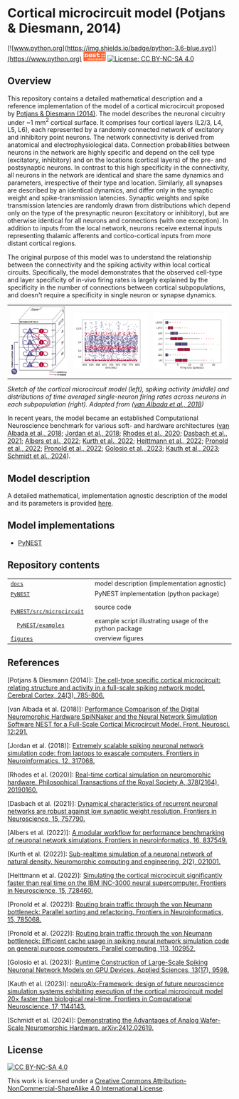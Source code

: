 # Cortical microcircuit model (Potjans & Diesmann, 2014)
[![www.python.org](https://img.shields.io/badge/python-3.6-blue.svg)](https://www.python.org) 
<a href="http://www.nest-simulator.org"> <img src="https://github.com/nest/nest-simulator/blob/master/doc/logos/nest-simulated.png" alt="NEST simulated" width="50"/></a> 
[![License: CC BY-NC-SA 4.0](https://img.shields.io/badge/License-CC%20BY--NC--SA%204.0-lightgrey.svg)](https://creativecommons.org/licenses/by-nc-sa/4.0/)

## Overview

This repository contains a detailed mathematical description and a reference implementation of the model of a cortical microcircuit proposed by [Potjans & Diesmann (2014)][1]. 
The model describes the neuronal circuitry under ~1 mm$`^2`$ cortical surface. 
It comprises four cortical layers (L2/3, L4, L5, L6), each represented by a randomly connected network of excitatory and inhibitory point neurons. 
The network connectivity is derived from anatomical and electrophysiological data.
Connection probabilities between neurons in the network are highly specific and depend on the cell type (excitatory, inhibitory) and on the locations (cortical layers) of the pre- and postsynaptic neurons.
In contrast to this high specificity in the connectivity, all neurons in the network are identical and share the same dynamics and parameters, irrespective of their type and location.
Similarly, all synapses are described by an identical dynamics, and differ only in the synaptic weight and spike-transmission latencies.
Synaptic weights and spike transmission latencies are randomly drawn from distributions which depend only on the type of the presynaptic neuron (excitatory or inhibitory), but are otherwise identical for all neurons and connections (with one exception).
In addition to inputs from the local network, neurons receive external inputs representing thalamic afferents and cortico-cortical inputs from more distant cortical regions. 

The original purpose of this model was to understand the relationship between the connectivity and the spiking activity within local cortical circuits. 
Specifically, the model demonstrates that the observed cell-type and layer specificity of in-vivo firing rates is largely explained by the specificity in the number of connections between cortical subpopulations, and doesn't require a specificity in single neuron or synapse dynamics.

|  |  |  |
|--|--|--|
| <img src="figures/potjans_2014_microcircuit.png" width="300"/> | <img src="figures/potjans_2014_raster_plot.png" width="400"/> | <img src="figures/potjans_2014_box_plot.png" width="400"/> |

*Sketch of the cortical microcircuit model (left), spiking activity (middle) and distributions of time averaged single-neuron firing rates across neurons in each subpopulation (right). Adapted from ([van Albada et al., 2018][2])*

In recent years, the model became an established Computational Neuroscience benchmark for various soft- and hardware architectures ([van Albada et al., 2018][2]; [Jordan et al., 2018][3]; [Rhodes et al., 2020][4]; [Dasbach et al., 2021][5]; [Albers et al., 2022][6]; [Kurth et al., 2022][7]; [Heittmann et al., 2022][8]; [Pronold et al., 2022][9]; [Pronold et al., 2022][10]; [Golosio et al., 2023][11]; [Kauth et al., 2023][12]; [Schmidt et al., 2024][13]).

## Model description

A detailed mathematical, implementation agnostic description of the model and its parameters is provided [here](docs/ModelDescription_microcircuit-PD14-model.pdf).

## Model implementations
* [PyNEST](PyNEST/README.md)

## Repository contents

|  |  | 
|--|--|
| [`docs`](https://github.com/INM-6/microcircuit-PD14-model/tree/main/docs) | model description (implementation agnostic)|
| [`PyNEST`](https://github.com/INM-6/microcircuit-PD14-model/tree/main/PyNEST) | PyNEST implementation (python package)|
| &emsp;[`PyNEST/src/microcircuit`](https://github.com/INM-6/microcircuit-PD14-model/tree/main/PyNEST/src/microcircuit) | source code |
| &emsp;[`PyNEST/examples`](https://github.com/INM-6/microcircuit-PD14-model/tree/main/PyNEST/examples) | example script illustrating usage of the python package |
| [`figures`](https://github.com/INM-6/microcircuit-PD14-model/tree/main/figures) | overview figures |

## References

[1]: <https://doi.org/10.1093/cercor/bhs358> "Potjans & Diesmann (2014). The cell-type specific cortical microcircuit: relating structure and activity in a full-scale spiking network model. Cerebral Cortex, 24(3), 785-806."
[Potjans & Diesmann (2014)]: [The cell-type specific cortical microcircuit: relating structure and activity in a full-scale spiking network model. Cerebral Cortex, 24(3), 785-806.](https://doi.org/10.1093/cercor/bhs358)

[2]: <https://doi.org/10.3389/fnins.2018.00291> "van Albada et al. (2018). Performance Comparison of the Digital Neuromorphic Hardware SpiNNaker and the Neural Network Simulation Software NEST for a Full-Scale Cortical Microcircuit Model. Front. Neurosci. 12:291."
[van Albada et al. (2018)]: [Performance Comparison of the Digital Neuromorphic Hardware SpiNNaker and the Neural Network Simulation Software NEST for a Full-Scale Cortical Microcircuit Model. Front. Neurosci. 12:291.](https://doi.org/10.3389/fnins.2018.00291)

[3]: <https://doi.org/10.3389/fninf.2018.00002> "Jordan et al. (2018). Extremely scalable spiking neuronal network simulation code: from laptops to exascale computers. Frontiers in Neuroinformatics, 12, 317068."
[Jordan et al. (2018)]: [Extremely scalable spiking neuronal network simulation code: from laptops to exascale computers. Frontiers in Neuroinformatics, 12, 317068.](https://doi.org/10.3389/fninf.2018.00002)

[4]: <https://doi.org/10.1098/rsta.2019.0160> "Rhodes et al. (2020). Real-time cortical simulation on neuromorphic hardware. Philosophical Transactions of the Royal Society A, 378(2164), 20190160."
[Rhodes et al. (2020)]: [Real-time cortical simulation on neuromorphic hardware. Philosophical Transactions of the Royal Society A, 378(2164), 20190160.](https://doi.org/10.1098/rsta.2019.0160)

[5]: <https://doi.org/10.3389/fnins.2021.757790> "Dasbach et al. (2021). Dynamical characteristics of recurrent neuronal networks are robust against low synaptic weight resolution. Frontiers in Neuroscience, 15, 757790."
[Dasbach et al. (2021)]: [Dynamical characteristics of recurrent neuronal networks are robust against low synaptic weight resolution. Frontiers in Neuroscience, 15, 757790.](https://doi.org/10.3389/fnins.2021.757790)

[6]: <https://doi.org/10.3389/fninf.2022.837549> "Albers et al. (2022). A modular workflow for performance benchmarking of neuronal network simulations. Frontiers in neuroinformatics, 16, 837549."
[Albers et al. (2022)]: [A modular workflow for performance benchmarking of neuronal network simulations. Frontiers in neuroinformatics, 16, 837549.](https://doi.org/10.3389/fninf.2022.837549)

[7]: <https://doi.org/10.1088/2634-4386/ac55fc> "Kurth et al. (2022). Sub-realtime simulation of a neuronal network of natural density. Neuromorphic computing and engineering, 2(2), 021001."
[Kurth et al. (2022)]: [Sub-realtime simulation of a neuronal network of natural density. Neuromorphic computing and engineering, 2(2), 021001.](https://doi.org/10.1088/2634-4386/ac55fc)

[8]: <https://doi.org/10.3389/fnins.2021.728460> "Heittmann et al. (2022). Simulating the cortical microcircuit significantly faster than real time on the IBM INC-3000 neural supercomputer. Frontiers in Neuroscience, 15, 728460."
[Heittmann et al. (2022)]: [Simulating the cortical microcircuit significantly faster than real time on the IBM INC-3000 neural supercomputer. Frontiers in Neuroscience, 15, 728460.](https://doi.org/10.3389/fnins.2021.728460)

[9]: <https://doi.org/10.3389/fninf.2021.785068> "Pronold et al. (2022). Routing brain traffic through the von Neumann bottleneck: Parallel sorting and refactoring. Frontiers in Neuroinformatics, 15, 785068."
[Pronold et al. (2022)]: [Routing brain traffic through the von Neumann bottleneck: Parallel sorting and refactoring. Frontiers in Neuroinformatics, 15, 785068.](https://doi.org/10.3389/fninf.2021.785068)

[10]: <https://doi.org/10.1016/j.parco.2022.102952> "Pronold et al. (2022). Routing brain traffic through the von Neumann bottleneck: Efficient cache usage in spiking neural network simulation code on general purpose computers. Parallel computing, 113, 102952."
[Pronold et al. (2022)]: [Routing brain traffic through the von Neumann bottleneck: Efficient cache usage in spiking neural network simulation code on general purpose computers. Parallel computing, 113, 102952.](https://doi.org/10.1016/j.parco.2022.102952)

[11]: <https://doi.org/10.3390/app13179598> "Golosio et al.  (2023). Runtime Construction of Large-Scale Spiking Neuronal Network Models on GPU Devices. Applied Sciences, 13(17), 9598."
[Golosio et al.  (2023)]: [Runtime Construction of Large-Scale Spiking Neuronal Network Models on GPU Devices. Applied Sciences, 13(17), 9598.](https://doi.org/10.3390/app13179598)

[12]: <https://doi.org/10.3389/fncom.2023.1144143> "Kauth et al. (2023). neuroAIx-Framework: design of future neuroscience simulation systems exhibiting execution of the cortical microcircuit model 20× faster than biological real-time. Frontiers in Computational Neuroscience, 17, 1144143."
[Kauth et al. (2023)]: [neuroAIx-Framework: design of future neuroscience simulation systems exhibiting execution of the cortical microcircuit model 20× faster than biological real-time. Frontiers in Computational Neuroscience, 17, 1144143.](https://doi.org/10.3389/fncom.2023.1144143)

[13]: <https://doi.org/10.48550/arXiv.2412.02619> "Schmidt et al. (2024). Demonstrating the Advantages of Analog Wafer-Scale Neuromorphic Hardware. arXiv:2412.02619."
[Schmidt et al. (2024)]: [Demonstrating the Advantages of Analog Wafer-Scale Neuromorphic Hardware. arXiv:2412.02619.](https://doi.org/10.48550/arXiv.2412.02619)

## License

[![CC BY-NC-SA 4.0][cc-by-nc-sa-shield]][cc-by-nc-sa]

This work is licensed under a
[Creative Commons Attribution-NonCommercial-ShareAlike 4.0 International License][cc-by-nc-sa].

[cc-by-nc-sa]: http://creativecommons.org/licenses/by-nc-sa/4.0/
[cc-by-nc-sa-image]: https://licensebuttons.net/l/by-nc-sa/4.0/88x31.png
[cc-by-nc-sa-shield]: https://img.shields.io/badge/License-CC%20BY--NC--SA%204.0-lightgrey.svg

